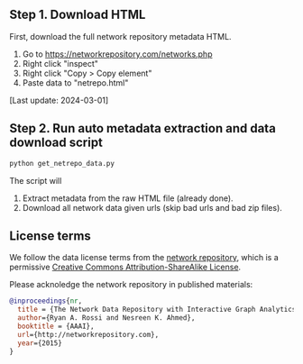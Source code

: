 ## Step 1. Download HTML

First, download the full network repository metadata HTML.
1. Go to https://networkrepository.com/networks.php
1. Right click "inspect"
1. Right click "Copy > Copy element"
1. Paste data to "netrepo.html"

[Last update: 2024-03-01]

## Step 2. Run auto metadata extraction and data download script

```bash
python get_netrepo_data.py
```

The script will
1. Extract metadata from the raw HTML file (already done).
1. Download all network data given urls (skip bad urls and bad zip files).

## License terms

We follow the data license terms from the [network repository](https://networkrepository.com/policy.php),
which is a permissive [Creative Commons Attribution-ShareAlike License](https://creativecommons.org/licenses/by-sa/4.0/deed.en).

Please acknoledge the network repository in published materials:

```bibtex
@inproceedings{nr,
  title = {The Network Data Repository with Interactive Graph Analytics and Visualization},
  author={Ryan A. Rossi and Nesreen K. Ahmed},
  booktitle = {AAAI},
  url={http://networkrepository.com},
  year={2015}
}
```
